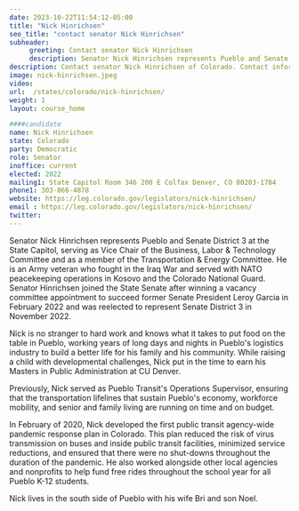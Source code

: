```yaml
---
date: 2023-10-22T11:54:12-05:00
title: "Nick Hinrichsen"
seo_title: "contact senator Nick Hinrichsen"
subheader:
     greeting: Contact senator Nick Hinrichsen
     description: Senator Nick Hinrichsen represents Pueblo and Senate District 3 at the State Capitol, serving as Vice Chair of the Business, Labor & Technology Committee and as a member of the Transportation & Energy Committee.
description: Contact senator Nick Hinrichsen of Colorado. Contact information for Nick Hinrichsen includes email address, phone number, and mailing address.
image: nick-hinrichsen.jpeg
video:
url:  /states/colorado/nick-hinrichsen/
weight: 1
layout: course_home

####candidate
name: Nick Hinrichsen
state: Colorado
party: Democratic
role: Senator
inoffice: current
elected: 2022
mailing1: State Capitol Room 346 200 E Colfax Denver, CO 80203-1784
phone1: 303-866-4878
website: https://leg.colorado.gov/legislators/nick-hinrichsen/
email : https://leg.colorado.gov/legislators/nick-hinrichsen/
twitter:
---
```


Senator Nick Hinrichsen represents Pueblo and Senate District 3 at the State Capitol, serving as Vice Chair of the Business, Labor & Technology Committee and as a member of the Transportation & Energy Committee. He is an Army veteran who fought in the Iraq War and served with NATO peacekeeping operations in Kosovo and the Colorado National Guard. Senator Hinrichsen joined the State Senate after winning a vacancy committee appointment to succeed former Senate President Leroy Garcia in February 2022 and was reelected to represent Senate District 3 in November 2022.

Nick is no stranger to hard work and knows what it takes to put food on the table in Pueblo, working years of long days and nights in Pueblo's logistics industry to build a better life for his family and his community. While raising a child with developmental challenges, Nick put in the time to earn his Masters in Public Administration at CU Denver.

Previously, Nick served as Pueblo Transit's Operations Supervisor, ensuring that the transportation lifelines that sustain Pueblo's economy, workforce mobility, and senior and family living are running on time and on budget.

In February of 2020, Nick developed the first public transit agency-wide pandemic response plan in Colorado. This plan reduced the risk of virus transmission on buses and inside public transit facilities, minimized service reductions, and ensured that there were no shut-downs throughout the duration of the pandemic. He also worked alongside other local agencies and nonprofits to help fund free rides throughout the school year for all Pueblo K-12 students.

Nick lives in the south side of Pueblo with his wife Bri and son Noel.
